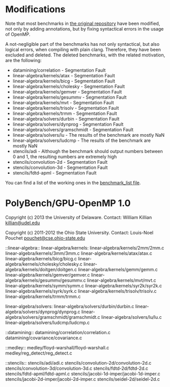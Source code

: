 # Modifications
Note that most benchmarks in [the original repository](https://github.com/cavazos-lab/PolyBench-ACC) have been modified, not only by adding annotations, but by fixing syntactical errors in the usage of OpenMP.

A not-negligible part of the benchmarks has not only syntactical, but also logical errors, when compiling with plain clang. Therefore, they have been excluded and deleted.
The deleted benchmarks, with the related motivation, are the following:
- datamining/correlation - Segmentation Fault
- linear-algebra/kernels/atax - Segmentation Fault
- linear-algebra/kernels/bicg - Segmentation Fault
- linear-algebra/kernels/cholesky - Segmentation Fault
- linear-algebra/kernels/gemver - Segmentation Fault
- linear-algebra/kernels/gesummv - Segmentation Fault
- linear-algebra/kernels/mvt - Segmentation Fault
- linear-algebra/kernels/trisolv - Segmentation Fault
- linear-algebra/kernels/trmm - Segmentation Fault
- linear-algebra/solvers/durbin - Segmentation Fault
- linear-algebra/solvers/dynprog - Segmentation Fault
- linear-algebra/solvers/gramschmidt - Segmentation Fault
- linear-algebra/solvers/lu - The results of the benchmark are mostly NaN
- linear-algebra/solvers/ludcmp - The results of the benchmark are mostly NaN
- stencils/adi - Although the benchmark should output numbers between 0 and 1, the resulting numbers are extremely high
- stencils/convolution-2d - Segmentation Fault
- stencils/convolution-3d - Segmentation Fault
- stencils/fdtd-apml - Segmentation Fault

You can find a list of the working ones in the [benchmark_list file](./utilities/benchmark_list).

# PolyBench/GPU-OpenMP 1.0

Copyright (c) 2013 the University of Delaware.
Contact: William Killian <killian@udel.edu>

Copyright (c) 2011-2012 the Ohio State University.
Contact: Louis-Noel Pouchet <pouchet@cse.ohio-state.edu>

::linear-algebra::
linear-algebra/kernels:
linear-algebra/kernels/2mm/2mm.c
linear-algebra/kernels/3mm/3mm.c
linear-algebra/kernels/atax/atax.c
linear-algebra/kernels/bicg/bicg.c
linear-algebra/kernels/cholesky/cholesky.c
linear-algebra/kernels/doitgen/doitgen.c
linear-algebra/kernels/gemm/gemm.c
linear-algebra/kernels/gemver/gemver.c
linear-algebra/kernels/gesummv/gesummv.c
linear-algebra/kernels/mvt/mvt.c
linear-algebra/kernels/symm/symm.c
linear-algebra/kernels/syr2k/syr2k.c
linear-algebra/kernels/syrk/syrk.c
linear-algebra/kernels/trisolv/trisolv.c
linear-algebra/kernels/trmm/trmm.c

linear-algebra/solvers:
linear-algebra/solvers/durbin/durbin.c
linear-algebra/solvers/dynprog/dynprog.c
linear-algebra/solvers/gramschmidt/gramschmidt.c
linear-algebra/solvers/lu/lu.c
linear-algebra/solvers/ludcmp/ludcmp.c

::datamining::
datamining/correlation/correlation.c
datamining/covariance/covariance.c

::medley::
medley/floyd-warshall/floyd-warshall.c
medley/reg_detect/reg_detect.c

::stencils::
stencils/adi/adi.c
stencils/convolution-2d/convolution-2d.c
stencils/convolution-3d/convolution-3d.c
stencils/fdtd-2d/fdtd-2d.c
stencils/fdtd-apml/fdtd-apml.c
stencils/jacobi-1d-imper/jacobi-1d-imper.c
stencils/jacobi-2d-imper/jacobi-2d-imper.c
stencils/seidel-2d/seidel-2d.c
